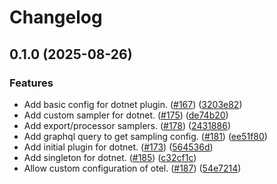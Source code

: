 # Changelog

## 0.1.0 (2025-08-26)


### Features

* Add basic config for dotnet plugin. ([#167](https://github.com/launchdarkly/observability-sdk/issues/167)) ([3203e82](https://github.com/launchdarkly/observability-sdk/commit/3203e825c78d4e85131933a0af13d377de542545))
* Add custom sampler for dotnet. ([#175](https://github.com/launchdarkly/observability-sdk/issues/175)) ([de74b20](https://github.com/launchdarkly/observability-sdk/commit/de74b20373a7995cd2b2542222dc2bdd1dbd7e40))
* Add export/processor samplers. ([#178](https://github.com/launchdarkly/observability-sdk/issues/178)) ([2431886](https://github.com/launchdarkly/observability-sdk/commit/2431886bb7d0d02fa51ceefeccfaa3f761db2bea))
* Add graphql query to get sampling config. ([#181](https://github.com/launchdarkly/observability-sdk/issues/181)) ([ee51f80](https://github.com/launchdarkly/observability-sdk/commit/ee51f808c2782d5187f7960b61a1a667cafda968))
* Add initial plugin for dotnet.  ([#173](https://github.com/launchdarkly/observability-sdk/issues/173)) ([564536d](https://github.com/launchdarkly/observability-sdk/commit/564536d52a6f6a6fc74afc36675531913241d0fd))
* Add singleton for dotnet. ([#185](https://github.com/launchdarkly/observability-sdk/issues/185)) ([c32cf1c](https://github.com/launchdarkly/observability-sdk/commit/c32cf1c0b6f61f13e47571f0243fed8151c10d76))
* Allow custom configuration of otel. ([#187](https://github.com/launchdarkly/observability-sdk/issues/187)) ([54e7214](https://github.com/launchdarkly/observability-sdk/commit/54e7214781a5277562f12dcbd671947cb66212a9))
